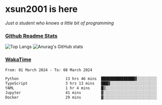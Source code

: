 # xsun2001 is here

*Just a student who knows a little bit of programming*

### [Github Readme Stats](https://github.com/anuraghazra/github-readme-stats)

![Top Langs](https://github-readme-stats.vercel.app/api/top-langs/?username=xsun2001&layout=compact&theme=radical) ![Anurag's GitHub stats](https://github-readme-stats.vercel.app/api?username=xsun2001&show_icons=true&theme=radical)

### [WakaTime](https://wakatime.com)

<!--START_SECTION:waka-->

```txt
From: 01 March 2024 - To: 08 March 2024

Python                     13 hrs 46 mins  ███████████████▓░░░░░░░░░   62.65 %
TypeScript                 3 hrs 13 mins   ███▓░░░░░░░░░░░░░░░░░░░░░   14.65 %
YAML                       1 hr 4 mins     █▒░░░░░░░░░░░░░░░░░░░░░░░   04.87 %
Jupyter                    41 mins         ▓░░░░░░░░░░░░░░░░░░░░░░░░   03.11 %
Docker                     29 mins         ▓░░░░░░░░░░░░░░░░░░░░░░░░   02.25 %
```

<!--END_SECTION:waka-->
